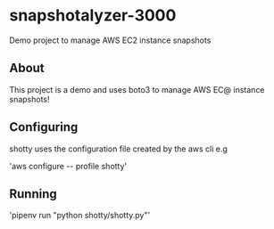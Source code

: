 # snapshotalyzer-3000
Demo project to manage AWS EC2 instance snapshots


## About

This project is a demo and uses boto3 to  manage AWS EC@ instance snapshots!

## Configuring

shotty uses the configuration file created by the aws cli e.g

'aws configure -- profile shotty'

## Running

'pipenv run "python shotty/shotty.py"'
